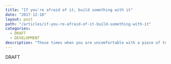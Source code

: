 ```yaml
---
title: "If you're afraid of it, build something with it"
date: "2017-12-18"
layout: post
path: "/articles/if-you-re-afraid-of-it-build-something-with-it"
categories:
  - DRAFT
  - DEVELOPMENT
description: "Those times when you are uncomfortable with a piece of technology can sometimes be a good way to learn that maybe you should dive in and build something with it."
---
```


DRAFT


